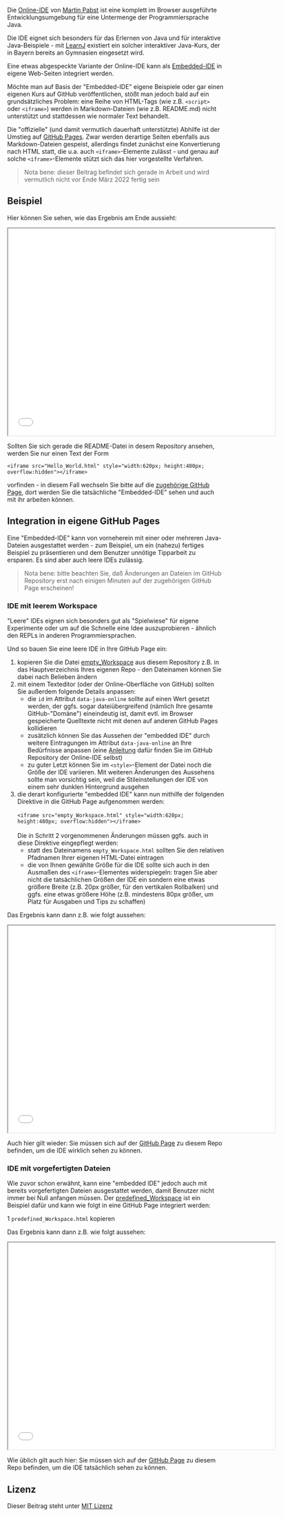 Die [Online-IDE](https://github.com/martin-pabst/Online-IDE) von [Martin Pabst](https://github.com/martin-pabst) ist eine komplett im Browser ausgeführte Entwicklungsumgebung für eine Untermenge der Programmiersprache Java.

Die IDE eignet sich besonders für das Erlernen von Java und für interaktive Java-Beispiele - mit [LearnJ](https://www.learnj.de/doku.php) existiert ein solcher interaktiver Java-Kurs, der in Bayern bereits an Gymnasien eingesetzt wird.

Eine etwas abgespeckte Variante der Online-IDE kann als [Embedded-IDE](https://github.com/martin-pabst/Online-IDE#2-embedded-ide) in eigene Web-Seiten integriert werden.

Möchte man auf Basis der "Embedded-IDE" eigene Beispiele oder gar einen eigenen Kurs auf GitHub veröffentlichen, stößt man jedoch bald auf ein grundsätzliches Problem: eine Reihe von HTML-Tags (wie z.B. `<script>` oder `<iframe>`) werden in Markdown-Dateien (wie z.B. README.md) nicht unterstützt und stattdessen wie normaler Text behandelt.

Die "offizielle" (und damit vermutlich dauerhaft unterstützte) Abhilfe ist der Umstieg auf [GitHub Pages](https://pages.github.com/). Zwar werden derartige Seiten ebenfalls aus Markdown-Dateien gespeist, allerdings findet zunächst eine Konvertierung nach HTML statt, die u.a. auch `<iframe>`-Elemente zulässt - und genau auf solche `<iframe>`-Elemente stützt sich das hier vorgestellte Verfahren.

> Nota bene: dieser Beitrag befindet sich gerade in Arbeit und wird vermutlich nicht vor Ende März 2022 fertig sein

## Beispiel ##
  
Hier können Sie sehen, wie das Ergebnis am Ende aussieht:
  
<iframe src="Hello_World.html" style="width:620px; height:480px; overflow:hidden"></iframe>

Sollten Sie sich gerade die README-Datei in desem Repository ansehen, werden Sie nur einen Text der Form
  
```
<iframe src="Hello_World.html" style="width:620px; height:480px; overflow:hidden"></iframe>
```
  
vorfinden - in diesem Fall wechseln Sie bitte auf die [zugehörige GitHub Page](https://rozek.github.io/online-ide-within-github-pages/), dort werden Sie die tatsächliche "Embedded-IDE" sehen und auch mit ihr arbeiten können.
  
## Integration in eigene GitHub Pages ##

Eine "Embedded-IDE" kann von vorneherein mit einer oder mehreren Java-Dateien ausgestattet werden - zum Beispiel, um ein (nahezu) fertiges Beispiel zu präsentieren und dem Benutzer unnötige Tipparbeit zu ersparen. Es sind aber auch leere IDEs zulässig.

> Nota bene: bitte beachten Sie, daß Änderungen an Dateien im GitHub Repository erst nach einigen Minuten auf der zugehörigen GitHub Page erscheinen!

### IDE mit leerem Workspace ###

"Leere" IDEs eignen sich besonders gut als "Spielwiese" für eigene Experimente oder um auf die Schnelle eine Idee auszuprobieren - ähnlich den REPLs in anderen Programmiersprachen.

Und so bauen Sie eine leere IDE in Ihre GitHub Page ein:

1. kopieren Sie die Datei [empty_Workspace](empty_Workspace.html) aus diesem Repository z.B. in das Hauptverzeichnis Ihres eigenen Repo - den Dateinamen können Sie dabei nach Belieben ändern
2. mit einem Texteditor (oder der Online-Oberfläche von GitHub) sollten Sie außerdem folgende Details anpassen:
    * die `id` im Attribut `data-java-online` sollte auf einen Wert gesetzt werden, der ggfs. sogar dateiübergreifend (nämlich Ihre gesamte GitHub-"Domäne") eineindeutig ist, damit evtl. im Browser gespeicherte Quelltexte nicht mit denen auf anderen GitHub Pages kollidieren
    * zusätzlich können Sie das Aussehen der "embedded IDE" durch weitere Eintragungen im Attribut `data-java-online` an Ihre Bedürfnisse anpassen (eine [Anleitung](https://github.com/martin-pabst/Online-IDE#das-attribut-data-java-online) dafür finden Sie im GitHub Repository der Online-IDE selbst)
    * zu guter Letzt können Sie im `<style>`-Element der Datei noch die Größe der IDE variieren. Mit weiteren Änderungen des Aussehens sollte man vorsichtig sein, weil die Stileinstellungen der IDE von einem sehr dunklen Hintergrund ausgehen
3. die derart konfigurierte "embedded IDE" kann nun mithilfe der folgenden Direktive in die GitHub Page aufgenommen werden:<br>&nbsp;<br>`<iframe src="empty_Workspace.html" style="width:620px; height:480px; overflow:hidden"></iframe>`<br>&nbsp;<br>Die in Schritt 2 vorgenommenen Änderungen müssen ggfs. auch in diese Direktive eingepflegt werden:
    * statt des Dateinamens `empty_Workspace.html` sollten Sie den relativen Pfadnamen Ihrer eigenen HTML-Datei eintragen
    * die von Ihnen gewählte Größe für die IDE sollte sich auch in den Ausmaßen des `<iframe>`-Elementes widerspiegeln: tragen Sie aber nicht die tatsächlichen Größen der IDE ein sondern eine etwas größere Breite (z.B. 20px größer, für den vertikalen Rollbalken) und ggfs. eine etwas größere Höhe (z.B. mindestens 80px größer, um Platz für Ausgaben und Tips zu schaffen)

Das Ergebnis kann dann z.B. wie folgt aussehen:

<iframe src="empty_Workspace.html" style="width:620px; height:480px; overflow:hidden"></iframe>

Auch hier gilt wieder: Sie müssen sich auf der [GitHub Page](https://rozek.github.io/online-ide-within-github-pages/) zu diesem Repo befinden, um die IDE wirklich sehen zu können.

### IDE mit vorgefertigten Dateien ###

Wie zuvor schon erwähnt, kann eine "embedded IDE" jedoch auch mit bereits vorgefertigten Dateien ausgestattet werden, damit Benutzer nicht immer bei Null anfangen müssen. Der [predefined_Workspace](predefined_Workspace.html) ist ein Beispiel dafür und kann wie folgt in eine GitHub Page integriert werden:

1 `predefined_Workspace.html` kopieren



Das Ergebnis kann dann z.B. wie folgt aussehen:

<iframe src="predefined_Workspace.html" style="width:620px; height:480px; overflow:hidden"></iframe>

Wie üblich gilt auch hier: Sie müssen sich auf der [GitHub Page](https://rozek.github.io/online-ide-within-github-pages/) zu diesem Repo befinden, um die IDE tatsächlich sehen zu können.

## Lizenz ##

Dieser Beitrag steht unter [MIT Lizenz](LICENSE.md)
